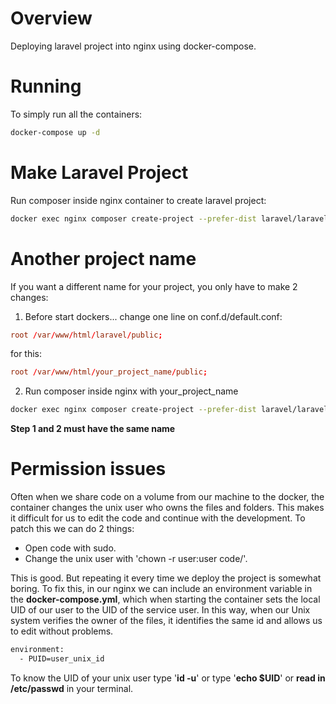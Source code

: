 # Overview
Deploying laravel project into nginx using docker-compose.

# Running
To simply run all the containers:
```bash
docker-compose up -d
```
# Make Laravel Project
Run composer inside nginx container to create laravel project:
```bash
docker exec nginx composer create-project --prefer-dist laravel/laravel /var/www/html/laravel
```
# Another project name
If you want a different name for your project, you only have to make 2 changes:

1. Before start dockers... change one line on conf.d/default.conf:
```conf
root /var/www/html/laravel/public;
```
for this:
```conf
root /var/www/html/your_project_name/public;
```
2. Run composer inside nginx with your_project_name
```bash
docker exec nginx composer create-project --prefer-dist laravel/laravel /var/www/html/your_project_name
```
**Step 1 and 2 must have the same name**

# Permission issues
Often when we share code on a volume from our machine to the docker, the container changes the unix user who owns the files and folders. This makes it difficult for us to edit the code and continue with the development. To patch this we can do 2 things:

* Open code with sudo.
* Change the unix user with 'chown -r user:user code/'.

This is good. But repeating it every time we deploy the project is somewhat boring.
To fix this, in our nginx we can include an environment variable in the **docker-compose.yml**, which when starting the container sets the local UID of our user to the UID of the service user. In this way, when our Unix system verifies the owner of the files, it identifies the same id and allows us to edit without problems.
```bash
environment:
  - PUID=user_unix_id
```
To know the UID of your unix user type '**id -u**' or type '**echo $UID**' or **read in /etc/passwd** in your terminal.
